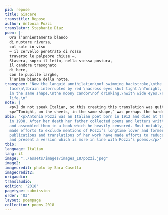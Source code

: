 ```yaml
---
pid: repose
title: Giacere
transtitle: Repose
author: Antonia Pozzi
translator: Stephanie Diaz
poem: |-
  Ora l’annientamento blando
  di nuotare riversa,
  col sole in viso
  — il cervello penetrato di rosso
  traverso le palpebre chiuse —.
  Stasera, sopra il letto, nella stessa postura,
  il candore trasognato
  di bere,
  con le pupille larghe,
  l’anima bianca della notte.
transpoem: "Now the languid annihilation\nof swimming backstroke,\nthe sun in your
  face\n\tbrain interrupted by red \nacross eyes shut tight.\nTonight, on the sheets,
  in the same shape,\nthe moony candor\nof drinking,\nwith wide eyes,\nnight’s white
  life.\n"
note: |
  <p>I do not speak Italian, so this creating this translation was quite a trip! With the assistance of native speakers as well as Professor Silverman (who teaches a course on poetry translation at Penn), I was able to get a better feeling of the poem. In “Repose,” I focused on highlighting the intense physical sensations that Pozzi invokes in her version. In the line “– il cervello penetrato di rosso / traverso le palpebre chiuse –” Pozzi makes use of dashes to distinguish the sensation described from the rest of the piece. In my translation, I felt that, given the nature of the physicality of this line, it would be interesting to manifest this distinction in a more physical form. For this reason, I chose to indent the lines “brain interrupted by red / across eyes shut tight.”</p>
  <p>“Tonight, on the sheets, in the same shape,” was perhaps the hardest part of the poem to translate, as I really loved the repetition of <em>s</em> sounds in Pozzi’s version. While I didn’t manage to find an equivalent for “tonight” that had a similar sound, I worked to maintain the <em>s</em> and <em>sh</em> sounds in the rest of the sentence.</p>
abio: "<p>Antonia Pozzi was an Italian poet born in 1912 and died at the age of 26
  in 1938. After her death her father collected poems and letters written by Pozzi
  and assembled them in a book which he heavily censored. Most notably, Pozzi’s father
  made efforts to exclude mentions of Pozzi’s longtime lover and former teacher. Newer
  publications and translations of her work have made efforts to reduce these “edits”
  and present a version which is more in line with Pozzi’s poems.</p>"
tbio:
language: Italian
lang: it
image: "../assets/images/images_18/pozzi.jpeg"
image2:
imagecredit: photo by Sara Casella
imagecredit2:
origaudio:
translaudio:
edition: '2018'
pagetype: submission
order: '03'
layout: poempage
collection: poems_2018
---
```


